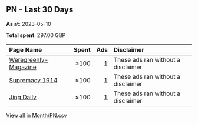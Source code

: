 ## PN - Last 30 Days
**As at**: 2023-05-10

**Total spent**: 297.00 GBP

|Page Name|Spent|Ads|Disclaimer|
|:---|---:|---:|:---|
|[Weregreenly- Magazine](https://www.facebook.com/100374392742057)|≤100|[1](https://www.facebook.com/ads/library/?active_status=all&ad_type=political_and_issue_ads&country=PN&view_all_page_id=100374392742057&search_type=page&media_type=all)|These ads ran without a disclaimer|
|[Supremacy 1914](https://www.facebook.com/200480966638039)|≤100|[1](https://www.facebook.com/ads/library/?active_status=all&ad_type=political_and_issue_ads&country=PN&view_all_page_id=200480966638039&search_type=page&media_type=all)|These ads ran without a disclaimer|
|[Jing Daily](https://www.facebook.com/315543515306)|≤100|[1](https://www.facebook.com/ads/library/?active_status=all&ad_type=political_and_issue_ads&country=PN&view_all_page_id=315543515306&search_type=page&media_type=all)|These ads ran without a disclaimer|

View all in [Month/PN.csv](../../MetaData/Month/PN.csv)
